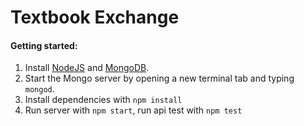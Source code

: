 Textbook Exchange
=====

#### Getting started:

1. Install [NodeJS](http://nodejs.org/) and [MongoDB](http://www.mongodb.org/downloads).
2. Start the Mongo server by opening a new terminal tab and typing `mongod`.
3. Install dependencies with `npm install`
4. Run server with `npm start`, run api test with `npm test`
